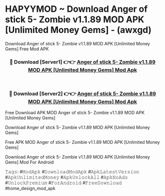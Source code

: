 # HAPYYMOD ~ Download Anger of stick 5- Zombie v1.1.89 MOD APK [Unlimited Money Gems] - (awxgd)
Download Anger of stick 5- Zombie v1.1.89 MOD APK [Unlimited Money Gems] Free Mod APK

<div align="center">
<h3>🔴 Download [Server1] 👉👉 <a href="https://apk-comot.site?title=Anger_of_stick_5-_Zombie_v1.1.89_MOD_APK_[Unlimited_Money_Gems]">Anger of stick 5- Zombie v1.1.89 MOD APK [Unlimited Money Gems] Mod Apk</a></h3><br>

<h3>🔴 Download [Server2] 👉👉 <a href="https://apk-comot.site?title=Anger_of_stick_5-_Zombie_v1.1.89_MOD_APK_[Unlimited_Money_Gems]">Anger of stick 5- Zombie v1.1.89 MOD APK [Unlimited Money Gems] Mod Apk</a></h3>
</div>


Free Download APK MOD Anger of stick 5- Zombie v1.1.89 MOD APK [Unlimited Money Gems]

Download Anger of stick 5- Zombie v1.1.89 MOD APK [Unlimited Money Gems] 

Free APK MOD Anger of stick 5- Zombie v1.1.89 MOD APK [Unlimited Money Gems] 

Download Anger of stick 5- Zombie v1.1.89 MOD APK [Unlimited Money Gems] Mod For Android

𝚃𝚊𝚐𝚜: #𝙼𝚘𝚍𝙰𝚙𝚔 #𝙳𝚘𝚠𝚗𝚕𝚘𝚊𝚍𝙼𝚘𝚍𝙰𝚙𝚔 #𝙰𝚙𝚔𝙻𝚊𝚝𝚎𝚜𝚝𝚅𝚎𝚛𝚜𝚒𝚘𝚗 #𝙰𝚙𝚔𝚄𝚗𝚕𝚒𝚖𝚒𝚝𝚎𝚍𝙼𝚘𝚗𝚎𝚢 #𝙰𝚙𝚔𝚄𝚗𝚕𝚘𝚌𝚔𝙰𝚕𝚕 #𝙰𝚙𝚔𝙽𝚘𝙰𝚍𝚜 #𝚄𝚗𝚕𝚘𝚌𝚔𝙿𝚛𝚎𝚖𝚒𝚞𝚖 #𝙵𝚘𝚛𝙰𝚗𝚍𝚛𝚘𝚒𝚍 #𝙵𝚛𝚎𝚎𝙳𝚘𝚠𝚗𝚕𝚘𝚊𝚍 #home_design_mod_apk